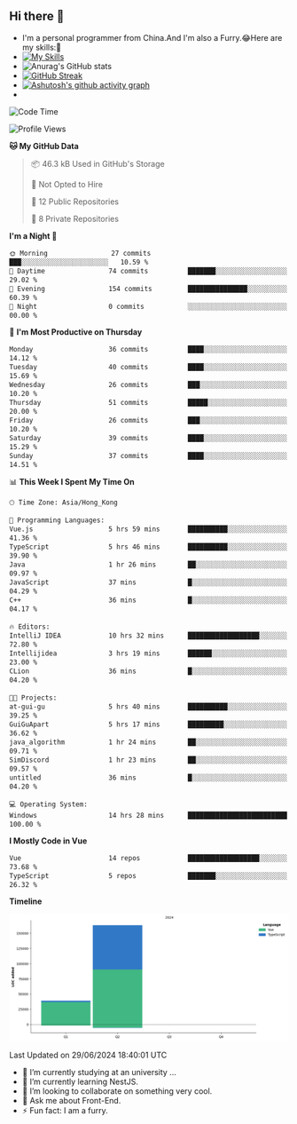 ## Hi there 👋
- I'm a personal programmer from China.And I'm also a Furry.😂Here are my skills:🤔
- [![My Skills](https://skillicons.dev/icons?i=js,html,css,vue,typescript,java,golang)](https://skillicons.dev)
- ![Anurag's GitHub stats](https://github-readme-stats.vercel.app/api?username=FluffyChi-Xing&count_private=true&show_icons=true&theme=radical)
- [![GitHub Streak](https://streak-stats.demolab.com/?user=FluffyChi-Xing)](https://git.io/streak-stats)
- [![Ashutosh's github activity graph](https://github-readme-activity-graph.vercel.app/graph?username=FluffyChi-Xing&theme=github-compact)](https://github.com/ashutosh00710/github-readme-activity-graph)
- <!--START_SECTION:waka-->
![Code Time](http://img.shields.io/badge/Code%20Time-34%20hrs%2059%20mins-blue)

![Profile Views](http://img.shields.io/badge/Profile%20Views-49-blue)

**🐱 My GitHub Data** 

> 📦 46.3 kB Used in GitHub's Storage 
 > 
> 🚫 Not Opted to Hire
 > 
> 📜 12 Public Repositories 
 > 
> 🔑 8 Private Repositories 
 > 
**I'm a Night 🦉** 

```text
🌞 Morning                27 commits          ███░░░░░░░░░░░░░░░░░░░░░░   10.59 % 
🌆 Daytime                74 commits          ███████░░░░░░░░░░░░░░░░░░   29.02 % 
🌃 Evening                154 commits         ███████████████░░░░░░░░░░   60.39 % 
🌙 Night                  0 commits           ░░░░░░░░░░░░░░░░░░░░░░░░░   00.00 % 
```
📅 **I'm Most Productive on Thursday** 

```text
Monday                   36 commits          ████░░░░░░░░░░░░░░░░░░░░░   14.12 % 
Tuesday                  40 commits          ████░░░░░░░░░░░░░░░░░░░░░   15.69 % 
Wednesday                26 commits          ███░░░░░░░░░░░░░░░░░░░░░░   10.20 % 
Thursday                 51 commits          █████░░░░░░░░░░░░░░░░░░░░   20.00 % 
Friday                   26 commits          ███░░░░░░░░░░░░░░░░░░░░░░   10.20 % 
Saturday                 39 commits          ████░░░░░░░░░░░░░░░░░░░░░   15.29 % 
Sunday                   37 commits          ████░░░░░░░░░░░░░░░░░░░░░   14.51 % 
```


📊 **This Week I Spent My Time On** 

```text
🕑︎ Time Zone: Asia/Hong_Kong

💬 Programming Languages: 
Vue.js                   5 hrs 59 mins       ██████████░░░░░░░░░░░░░░░   41.36 % 
TypeScript               5 hrs 46 mins       ██████████░░░░░░░░░░░░░░░   39.90 % 
Java                     1 hr 26 mins        ██░░░░░░░░░░░░░░░░░░░░░░░   09.97 % 
JavaScript               37 mins             █░░░░░░░░░░░░░░░░░░░░░░░░   04.29 % 
C++                      36 mins             █░░░░░░░░░░░░░░░░░░░░░░░░   04.17 % 

🔥 Editors: 
IntelliJ IDEA            10 hrs 32 mins      ██████████████████░░░░░░░   72.80 % 
Intellijidea             3 hrs 19 mins       ██████░░░░░░░░░░░░░░░░░░░   23.00 % 
CLion                    36 mins             █░░░░░░░░░░░░░░░░░░░░░░░░   04.20 % 

🐱‍💻 Projects: 
at-gui-gu                5 hrs 40 mins       ██████████░░░░░░░░░░░░░░░   39.25 % 
GuiGuApart               5 hrs 17 mins       █████████░░░░░░░░░░░░░░░░   36.62 % 
java_algorithm           1 hr 24 mins        ██░░░░░░░░░░░░░░░░░░░░░░░   09.71 % 
SimDiscord               1 hr 23 mins        ██░░░░░░░░░░░░░░░░░░░░░░░   09.57 % 
untitled                 36 mins             █░░░░░░░░░░░░░░░░░░░░░░░░   04.20 % 

💻 Operating System: 
Windows                  14 hrs 28 mins      █████████████████████████   100.00 % 
```

**I Mostly Code in Vue** 

```text
Vue                      14 repos            ██████████████████░░░░░░░   73.68 % 
TypeScript               5 repos             ███████░░░░░░░░░░░░░░░░░░   26.32 % 
```



**Timeline**

![Lines of Code chart](https://raw.githubusercontent.com/FluffyChi-Xing/FluffyChi-Xing/main/assets/bar_graph.png)


 Last Updated on 29/06/2024 18:40:01 UTC
<!--END_SECTION:waka-->
- 🔭 I’m currently studying at an university ...
- 🌱 I’m currently learning NestJS.
- 👯 I’m looking to collaborate on something very cool.
- 💬 Ask me about Front-End.
- ⚡ Fun fact: I am a furry.
